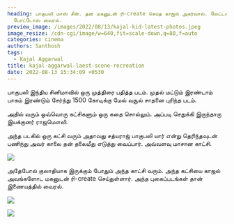 ```yaml
---
heading: பாகுபலி மாஸ் சீன். தன மகனுடன் ரி-create செய்த காஜல் அகர்வால். லேட்டஸ்ட்
  போட்டோஸ் வைரல்.
preview_image: /images/2022/08/13/kajal-kid-latest-photos.jpeg
image_resize: /cdn-cgi/image/w=640,fit=scale-down,q=80,f=auto
categories: cinema
authors: Santhosh
tags:
  - Kajal Aggarwal
title: kajal-aggarwal-laest-scene-recreation
date: 2022-08-13 15:34:09 +0530
---
```

பாகுபலி இந்திய சினிமாவில் ஒரு முத்திரை பதித்த படம். முதல் மட்டும் இரண்டாம் பாகம் இரண்டும் சேர்ந்து 1500 கோடிக்கு மேல் வசூல் சாதனை புரிந்த படம்.

அதில் வரும் ஒவ்வொரு கட்சிகளும் ஒரு கதை சொல்லும். அப்படி செதுக்கி இருந்தாரு இயக்குனர் ராஜமௌலி.

அந்த படகில் ஒரு கட்சி வரும் அதாவது சத்யராஜ் பாகுபலி யார் என்று தெரிந்தவுடன் பணிந்து அவர் காலை தன் தலைமீது எடுத்து வைப்பார். அவ்வளவு மாசான காட்சி.

![](/images/2022/08/13/kajal-neil-photo-3.jpeg)

அதேபோல் குலாதியாக இருக்கும் போதும் அந்த காட்சி வரும். அந்த கட்சியை காஜல் அவங்களோட மகனுடன் ரி-create செய்துள்ளார். அந்த புகைப்படங்கள் தான் இணையத்தில் வைரல்.

![](/images/2022/08/13/kajal-neil-photo-2.jpeg)

![](/images/2022/08/13/kajal-neil-photo-1.jpeg)
